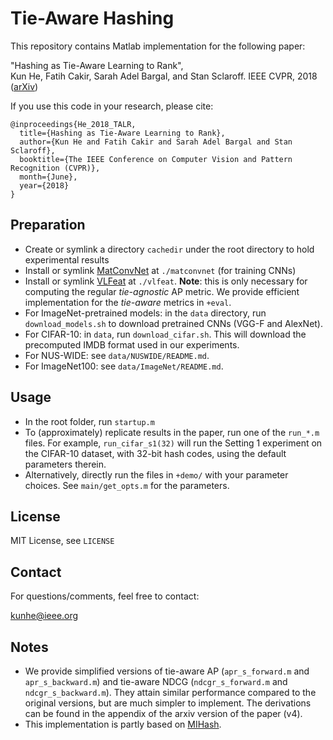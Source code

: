 # Tie-Aware Hashing
This repository contains Matlab implementation for the following paper:

"Hashing as Tie-Aware Learning to Rank",  
    Kun He, Fatih Cakir, Sarah Adel Bargal, and Stan Sclaroff.
    IEEE CVPR, 2018 ([arXiv](https://arxiv.org/abs/1705.08562))

If you use this code in your research, please cite:
```
@inproceedings{He_2018_TALR,
  title={Hashing as Tie-Aware Learning to Rank},
  author={Kun He and Fatih Cakir and Sarah Adel Bargal and Stan Sclaroff},
  booktitle={The IEEE Conference on Computer Vision and Pattern Recognition (CVPR)},
  month={June}, 
  year={2018}
}
```

## Preparation
- Create or symlink a directory `cachedir` under the root directory to hold experimental results
- Install or symlink [MatConvNet](http://www.vlfeat.org/matconvnet/) at `./matconvnet` (for training CNNs)
- Install or symlink [VLFeat](http://www.vlfeat.org/)  at `./vlfeat`. 
**Note**: this is only necessary for computing the regular *tie-agnostic* AP metric.
We provide efficient implementation for the *tie-aware* metrics in `+eval`.
- For ImageNet-pretrained models: in the `data` directory, run `download_models.sh` to download pretrained CNNs (VGG-F and AlexNet).
- For CIFAR-10: in `data`, run `download_cifar.sh`. This will download the precomputed IMDB format used in our experiments.
- For NUS-WIDE: see `data/NUSWIDE/README.md`.
- For ImageNet100: see `data/ImageNet/README.md`.

## Usage
- In the root folder, run `startup.m`
- To (approximately) replicate results in the paper, run one of the `run_*.m` files.
For example, `run_cifar_s1(32)` will run the Setting 1 experiment on the CIFAR-10 dataset, with 32-bit hash codes, using the default parameters therein.
- Alternatively, directly run the files in `+demo/` with your parameter choices.
See `main/get_opts.m` for the parameters.

## License
MIT License, see `LICENSE`

## Contact
For questions/comments, feel free to contact:

kunhe@ieee.org

## Notes
- We provide simplified versions of tie-aware AP (`apr_s_forward.m` and `apr_s_backward.m`) 
and tie-aware NDCG (`ndcgr_s_forward.m` and `ndcgr_s_backward.m`).
They attain similar performance compared to the original versions, but are much simpler to implement.
The derivations can be found in the appendix of the arxiv version of the paper (v4).
- This implementation is partly based on [MIHash](http://github.com/fcakir/mihash).
